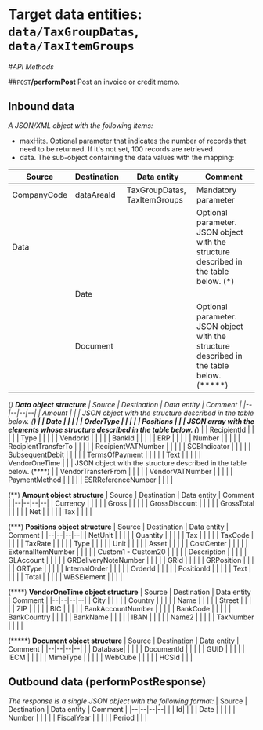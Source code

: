 # Target data entities: `data/TaxGroupDatas`, `data/TaxItemGroups`

#_API Methods_

##`POST`**/performPost**
Post an invoice or credit memo.

## Inbound data

_A JSON/XML object with the following items:_
- maxHits. Optional parameter that indicates the number of records that need to be returned. If it's not set, 100 records are retrieved.
- data. The sub-object containing the data values with the mapping:

| Source | Destination | Data entity | Comment |
|--|--|--|--|
| CompanyCode | dataAreaId | TaxGroupDatas, TaxItemGroups | Mandatory parameter |
| Data | | | Optional parameter. JSON object with the structure described in the table below. (*) |
| | Date | | |
| | Document | | Optional parameter. JSON object with the structure described in the table below. (*****) |

(*) <b>Data object structure</b>
| Source | Destination | Data entity | Comment |
|--|--|--|--|
| Amount | | | JSON object with the structure described in the table below. (**)  |
| Date | | | |
| OrderType | | | |
| Positions | | | JSON array with the elements whose structure described in the table below. (***) |
| RecipientId | | | |
| Type | | | |
| VendorId | | | |
| BankId | | | |
| ERP | | | |
| Number | | | |
| RecipientTransferTo | | | |
| RecipientVATNumber | | | |
| SCBIndicator | | | |
| SubsequentDebit | | | |
| TermsOfPayment | | | |
| Text | | | |
| VendorOneTime | | | JSON object with the structure described in the table below. (****) |
| VendorTransferFrom | | | |
| VendorVATNumber | | | |
| PaymentMethod | | | |
| ESRReferenceNumber | | | |

(**) <b>Amount object structure</b>
| Source | Destination | Data entity | Comment |
|--|--|--|--|
| Currency | | | |
| Gross | | | |
| GrossDiscount | | | |
| GrossTotal | | | |
| Net | | | |
| Tax | | | |

(***) <b>Positions object structure</b>
| Source | Destination | Data entity | Comment |
|--|--|--|--|
| NetUnit | | | |
| Quantity | | | |
| Tax | | | |
| TaxCode | | | |
| TaxRate | | | |
| Type | | | |
| Unit | | | |
| Asset | | | |
| CostCenter | | | |
| ExternalItemNumber | | | |
| Custom1 - Custom20 | | | |
| Description | | | |
| GLAccount | | | |
| GRDeliveryNoteNumber | | | |
| GRId | | | |
| GRPosition | | | |
| GRType | | | |
| InternalOrder | | | |
| OrderId | | | |
| PositionId | | | |
| Text | | | |
| Total | | | |
| WBSElement | | | |

(****) <b>VendorOneTime object structure</b>
| Source | Destination | Data entity | Comment |
|--|--|--|--|
| City | | | |
| Country | | | |
| Name | | | |
| Street | | | |
| ZIP | | | |
| BIC | | | |
| BankAccountNumber | | | |
| BankCode | | | |
| BankCountry | | | |
| BankName | | | |
| IBAN | | | |
| Name2 | | | |
| TaxNumber | | | |

(*****) <b>Document object structure</b>
| Source | Destination | Data entity | Comment |
|--|--|--|--|
| | Database| | |
| | DocumentId | | |
| | GUID | | |
| | IECM | | |
| | MimeType | | |
| | WebCube | | |
| | HCSId | | |

## Outbound data (performPostResponse)
_The response is a single JSON object with the following format:_
| Source | Destination | Data entity | Comment |
|--|--|--|--|
| | Id| |
| | Date | | |
| | Number | | |
| | FiscalYear | | |
| | Period | | |
